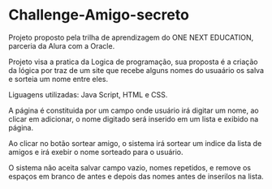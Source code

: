 # Challenge-Amigo-secreto
Projeto proposto pela trilha de aprendizagem do ONE NEXT EDUCATION, parceria da Alura com a Oracle.

Projeto visa a pratica da Logica de programação, sua proposta é a criação da lógica por traz de um site que recebe alguns nomes do usuaário os salva e sorteia um nome entre eles. 

Liguagens utilizadas: Java Script, HTML e CSS.

 A página é constituida por um campo onde usuário irá digitar um nome, ao clicar em adicionar, o nome digitado será inserido em um lista e exibido na página.

 Ao clicar no botão sortear amigo, o sistema irá sortear um indice da lista de amigos e irá exebir o nome sorteado para o usuário.

 O sistema não aceita salvar campo vazio, nomes repetidos, e remove os espaços em branco de antes e depois das nomes antes de inserilos na lista.


   
